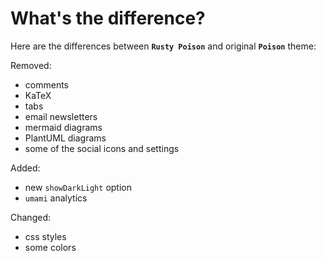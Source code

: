 # What's the difference?

Here are the differences between **`Rusty Poison`** and original **`Poison`** theme:

Removed:
- comments
- KaTeX
- tabs
- email newsletters
- mermaid diagrams
- PlantUML diagrams
- some of the social icons and settings

Added:
- new `showDarkLight` option
- `umami` analytics

Changed:
- css styles
- some colors

